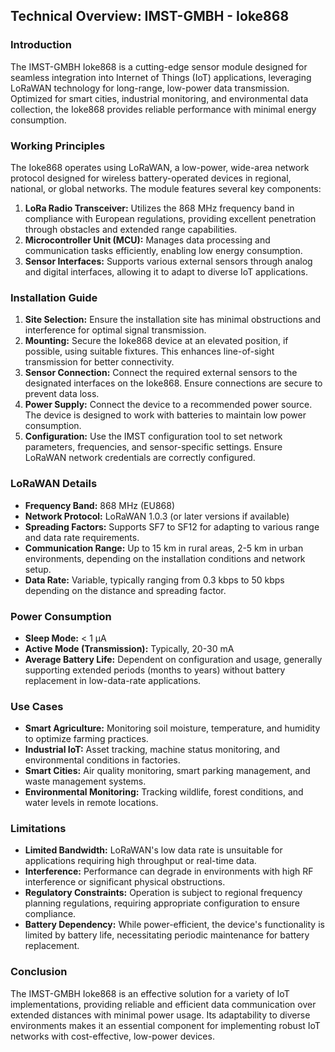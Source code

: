 ## Technical Overview: IMST-GMBH - Ioke868

### Introduction
The IMST-GMBH Ioke868 is a cutting-edge sensor module designed for seamless integration into Internet of Things (IoT) applications, leveraging LoRaWAN technology for long-range, low-power data transmission. Optimized for smart cities, industrial monitoring, and environmental data collection, the Ioke868 provides reliable performance with minimal energy consumption.

### Working Principles
The Ioke868 operates using LoRaWAN, a low-power, wide-area network protocol designed for wireless battery-operated devices in regional, national, or global networks. The module features several key components:

1. **LoRa Radio Transceiver:** Utilizes the 868 MHz frequency band in compliance with European regulations, providing excellent penetration through obstacles and extended range capabilities.
2. **Microcontroller Unit (MCU):** Manages data processing and communication tasks efficiently, enabling low energy consumption.
3. **Sensor Interfaces:** Supports various external sensors through analog and digital interfaces, allowing it to adapt to diverse IoT applications.

### Installation Guide
1. **Site Selection:** Ensure the installation site has minimal obstructions and interference for optimal signal transmission.
2. **Mounting:** Secure the Ioke868 device at an elevated position, if possible, using suitable fixtures. This enhances line-of-sight transmission for better connectivity.
3. **Sensor Connection:** Connect the required external sensors to the designated interfaces on the Ioke868. Ensure connections are secure to prevent data loss.
4. **Power Supply:** Connect the device to a recommended power source. The device is designed to work with batteries to maintain low power consumption.
5. **Configuration:** Use the IMST configuration tool to set network parameters, frequencies, and sensor-specific settings. Ensure LoRaWAN network credentials are correctly configured.

### LoRaWAN Details
- **Frequency Band:** 868 MHz (EU868)
- **Network Protocol:** LoRaWAN 1.0.3 (or later versions if available)
- **Spreading Factors:** Supports SF7 to SF12 for adapting to various range and data rate requirements.
- **Communication Range:** Up to 15 km in rural areas, 2-5 km in urban environments, depending on the installation conditions and network setup.
- **Data Rate:** Variable, typically ranging from 0.3 kbps to 50 kbps depending on the distance and spreading factor.

### Power Consumption
- **Sleep Mode:** < 1 µA
- **Active Mode (Transmission):** Typically, 20-30 mA
- **Average Battery Life:** Dependent on configuration and usage, generally supporting extended periods (months to years) without battery replacement in low-data-rate applications.

### Use Cases
- **Smart Agriculture:** Monitoring soil moisture, temperature, and humidity to optimize farming practices.
- **Industrial IoT:** Asset tracking, machine status monitoring, and environmental conditions in factories.
- **Smart Cities:** Air quality monitoring, smart parking management, and waste management systems.
- **Environmental Monitoring:** Tracking wildlife, forest conditions, and water levels in remote locations.

### Limitations
- **Limited Bandwidth:** LoRaWAN's low data rate is unsuitable for applications requiring high throughput or real-time data.
- **Interference:** Performance can degrade in environments with high RF interference or significant physical obstructions.
- **Regulatory Constraints:** Operation is subject to regional frequency planning regulations, requiring appropriate configuration to ensure compliance.
- **Battery Dependency:** While power-efficient, the device's functionality is limited by battery life, necessitating periodic maintenance for battery replacement.

### Conclusion
The IMST-GMBH Ioke868 is an effective solution for a variety of IoT implementations, providing reliable and efficient data communication over extended distances with minimal power usage. Its adaptability to diverse environments makes it an essential component for implementing robust IoT networks with cost-effective, low-power devices.